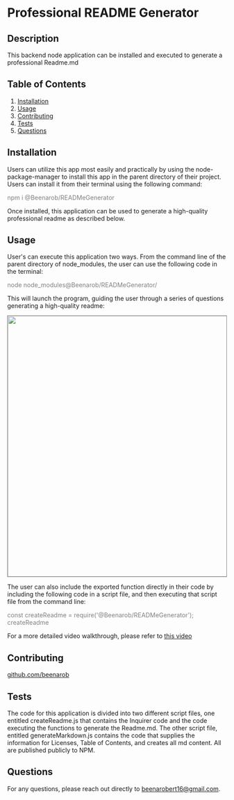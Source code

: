 # Professional README Generator 

## Description

This backend node application can be installed and executed to generate a professional Readme.md


  ## Table of Contents
1. [Installation](#installation)
2. [Usage](#usage)
3. [Contributing](#contributing)
4. [Tests](#tests)
5. [Questions](#questions)
  

## Installation

Users can utilize this app most easily and practically by using the node-package-manager to install this app in the parent directory of their project. Users can install it from their terminal using the following command:

<span style='color: grey'>npm i @Beenarob/READMeGenerator</span>

Once installed, this application can be used to generate a high-quality professional readme as described below.

## Usage

User's can execute this application two ways. From the command line of the parent directory of node_modules, the user can use the following code in the terminal:

<span style='color: grey'>node node_modules@Beenarob/READMeGenerator/</span>

This will launch the program, guiding the user through a series of questions generating a high-quality readme:

<img src="" width=600 style='border: 1px solid grey'/>

The user can also include the exported function directly in their code by including the following code in a script file, and then executing that script file from the command line:

<span style='color: grey'>const createReadme = require('@Beenarob/READMeGenerator'); createReadme </span>

For a more detailed video walkthrough, please refer to <a href="">this video</a>

## Contributing

<a href="https://github.com/beenarob">github.com/beenarob</a>

## Tests

The code for this application is divided into two different script files, one entitled createReadme.js that contains the Inquirer code and the code executing the functions to generate the Readme.md. The other script file, entitled generateMarkdown.js contains the code that supplies the information for Licenses, Table of Contents, and creates all md content. All are published publicly to NPM.

## Questions

For any questions, please reach out directly to <a href="mailto:beenarobert16@gmail.com" target="_blank">beenarobert16@gmail.com</a>.
